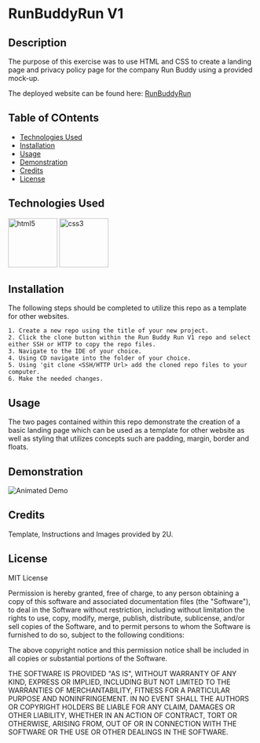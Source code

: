 # RunBuddyRun V1

## Description 
 
The purpose of this exercise was to use HTML and CSS to create a landing page and privacy policy page for the company Run Buddy using a provided mock-up.

The deployed website can be found here: [RunBuddyRun](https://d-taylor6403.github.io/RunBuddyRunV1/)


## Table of COntents

* [Technologies Used](#Technologies)
* [Installation](#installation)
* [Usage](#usage)
* [Demonstration](#demonstration)
* [Credits](#credits)
* [License](#license)


## Technologies Used

<img src="https://devicons.github.io/devicon/devicon.git/icons/html5/html5-original-wordmark.svg" alt="html5" width="100" height="100" display="inline"/> 

<img src="https://devicons.github.io/devicon/devicon.git/icons/css3/css3-original-wordmark.svg" alt="css3" width="100" height="100" display="inline"/> 

## Installation

The following steps should be completed to utilize this repo as a template for other websites.

    1. Create a new repo using the title of your new project.
    2. Click the clone button within the Run Buddy Run V1 repo and select  either SSH or HTTP to copy the repo files. 
    3. Navigate to the IDE of your choice.
    4. Using CD navigate into the folder of your choice.
    5. Using 'git clone <SSH/HTTP Url> add the cloned repo files to your computer.
    6. Make the needed changes. 


## Usage

The two pages contained within this repo demonstrate the creation of a basic landing page which can be used as a template for other website as well as styling that utilizes concepts such are padding, margin, border and floats.


## Demonstration

![Animated Demo](https://github.com/d-taylor6403/RunBuddyRunV1/blob/main/Run%20Buddy_%20Come%20Train%20With%20Us.gif)


## Credits

Template, Instructions and Images provided by 2U.

## License

MIT License

Permission is hereby granted, free of charge, to any person obtaining a copy
of this software and associated documentation files (the "Software"), to deal
in the Software without restriction, including without limitation the rights
to use, copy, modify, merge, publish, distribute, sublicense, and/or sell
copies of the Software, and to permit persons to whom the Software is
furnished to do so, subject to the following conditions:

The above copyright notice and this permission notice shall be included in all
copies or substantial portions of the Software.

THE SOFTWARE IS PROVIDED "AS IS", WITHOUT WARRANTY OF ANY KIND, EXPRESS OR
IMPLIED, INCLUDING BUT NOT LIMITED TO THE WARRANTIES OF MERCHANTABILITY,
FITNESS FOR A PARTICULAR PURPOSE AND NONINFRINGEMENT. IN NO EVENT SHALL THE
AUTHORS OR COPYRIGHT HOLDERS BE LIABLE FOR ANY CLAIM, DAMAGES OR OTHER
LIABILITY, WHETHER IN AN ACTION OF CONTRACT, TORT OR OTHERWISE, ARISING FROM,
OUT OF OR IN CONNECTION WITH THE SOFTWARE OR THE USE OR OTHER DEALINGS IN THE
SOFTWARE.